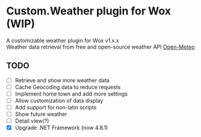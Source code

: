 # Custom.Weather plugin for Wox (WIP)
 A customizable weather plugin for Wox v1.x.x</br>
 Weather data retrieval from free and open-source weather API [Open-Meteo](https://open-meteo.com)

## TODO ##
- [ ] Retrieve and show more weather data
- [ ] Cache Geocoding data to reduce requests
- [ ] Implement home town and add more settings
- [ ] Allow customization of data display
- [ ] Add support for non-latin scripts
- [ ] Show future weather
- [ ] Detail view(?)
- [x] Upgrade .NET Framework (now 4.8.1)
